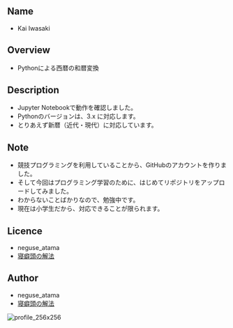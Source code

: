 ## Name
* Kai Iwasaki

## Overview
* Pythonによる西暦の和暦変換

## Description
* Jupyter Notebookで動作を確認しました。
* Pythonのバージョンは、3.x に対応します。
* とりあえず新暦（近代・現代）に対応しています。

## Note
* 競技プログラミングを利用していることから、GitHubのアカウントを作りました。
* そして今回はプログラミング学習のために、はじめてリポジトリをアップロードしてみました。
* わからないことばかりなので、勉強中です。
* 現在は小学生だから、対応できることが限られます。

## Licence
* neguse_atama
* [寝癖頭の解法](https://neguse-atama.hatenablog.com)

## Author
* neguse_atama
* [寝癖頭の解法](https://neguse-atama.hatenablog.com)

![profile_256x256](https://user-images.githubusercontent.com/62793333/79065145-f3a2a180-7ce8-11ea-9b33-0973ec940251.png)
